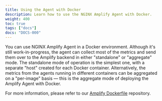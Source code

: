 ```yaml
---
title: Using the Agent with Docker
description: Learn how to use the NGINX Amplify Agent with Docker.
weight: 400
toc: true
tags: ["docs"]
docs: "DOCS-000"
---
```


You can use NGINX Amplify Agent in a Docker environment. Although it's still work-in-progress, the agent can collect most of the metrics and send them over to the Amplify backend in either "standalone" or "aggregate" mode. The standalone mode of operation is the simplest one, with a separate "host" created for each Docker container. Alternatively, the metrics from the agents running in different containers can be aggregated on a "per-image" basis — this is the aggregate mode of deploying the Amplify Agent with Docker.

For more information, please refer to our [Amplify Dockerfile](https://github.com/nginxinc/docker-nginx-amplify) repository.
